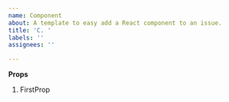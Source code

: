 ```yaml
---
name: Component
about: A template to easy add a React component to an issue.
title: 'C. '
labels: ''
assignees: ''

---
```


**Props**

1. FirstProp
